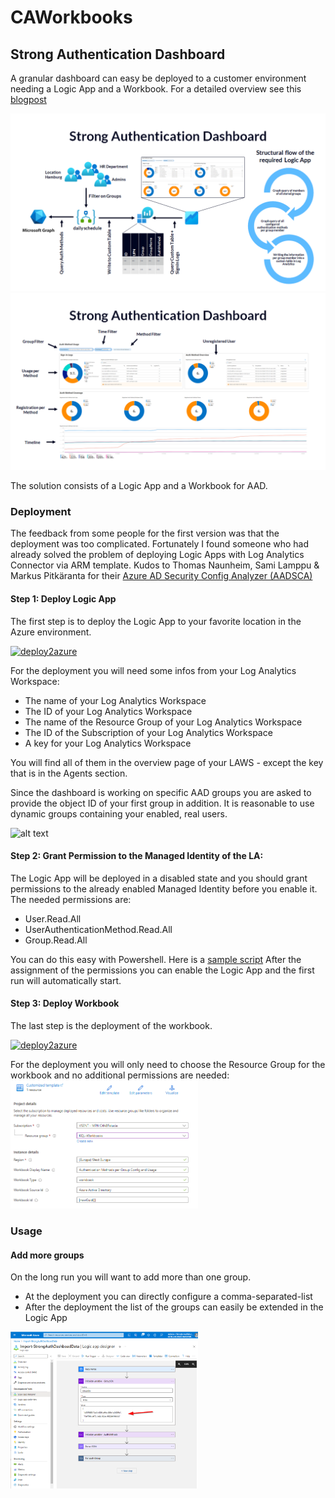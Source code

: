 # CAWorkbooks
## Strong Authentication Dashboard
A granular dashboard can easy be deployed to a customer environment needing a Logic App and a Workbook. For a detailed overview see this [blogpost](https://chris-brumm.medium.com/implementing-an-advanced-authentication-methods-dashboard-bcb83ebbef95) 

![Overview Auth Method Dashboard](/media/OverviewAuthMethodDashboard.png)
![Auth Method Dashboard](/media/AuthMethodDashboard.png)

The solution consists of a Logic App and a Workbook for AAD.

### Deployment

The feedback from some people for the first version was that the deployment was too complicated. Fortunately I found someone who had already solved the problem of deploying Logic Apps with Log Analytics Connector via ARM template.
Kudos to Thomas Naunheim, Sami Lamppu & Markus Pitkäranta for their [Azure AD Security Config Analyzer (AADSCA)](https://github.com/Cloud-Architekt/AzureAD-Attack-Defense/blob/main/AADSecurityConfigAnalyzer.md)

#### Step 1: Deploy Logic App

The first step is to deploy the Logic App to your favorite location in the Azure environment.

[![deploy2azure](https://aka.ms/deploytoazurebutton)](https://portal.azure.com/#create/Microsoft.Template/uri/https%3A%2F%2Fraw.githubusercontent.com%2Fcrmhh%2FCAWorkbooks%2Fmain%2Fconfig%2Fdeploy%2FStrongAuthDashboard-LogicApp.arm.json)

For the deployment you will need some infos from your Log Analytics Workspace:
* The name of your Log Analytics Workspace
* The ID of your Log Analytics Workspace
* The name of the Resource Group of your Log Analytics Workspace
* The ID of the Subscription of your Log Analytics Workspace
* A key for your Log Analytics Workspace

You will find all of them in the overview page of your LAWS - except the key that is in the Agents section. 

Since the dashboard is working on specific AAD groups you are asked to provide the object ID of your first group in addition. It is reasonable to use dynamic groups containing your enabled, real users. 

<img src="https://github.com/crmhh/CAWorkbooks/assets/30894952/c34d2dc9-d8a7-48cc-a25c-e2ad02f51050" alt="alt text" width="350" height="350">

#### Step 2: Grant Permission to the Managed Identity of the LA:

The Logic App will be deployed in a disabled state and you should grant permissions to the already enabled Managed Identity before you enable it. The needed permissions are:
* User.Read.All
* UserAuthenticationMethod.Read.All
* Group.Read.All

You can do this easy with Powershell. Here is a [sample script](/config/deploy/StrongAuthDashboardAssignPerms.ps1)
After the assignment of the permissions you can enable the Logic App and the first run will automatically start.

#### Step 3: Deploy Workbook

The last step is the deployment of the workbook. 

[![deploy2azure](https://aka.ms/deploytoazurebutton)](https://portal.azure.com/#create/Microsoft.Template/uri/https%3A%2F%2Fraw.githubusercontent.com%2Fcrmhh%2FCAWorkbooks%2Fmain%2Fconfig%2Fdeploy%2FStrongAuthDashboard.arm.json)

For the deployment you will only need to choose the Resource Group for the workbook and no additional permissions are needed:
<img src="/media/CustomDeploymentWorkbook.png" alt="alt text" width="300">

### Usage

#### Add more groups

On the long run you will want to add more than one group. 

* At the deployment you can directly configure a comma-separated-list 
* After the deployment the list of the groups can easily be extended in the Logic App
<img src="/media/ExtendGroupsInLA.png" alt="alt text" width="300">
